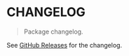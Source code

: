 # CHANGELOG

> Package changelog.

See [GitHub Releases](https://github.com/stdlib-js/stats-base-dvariancewd/releases) for the changelog.